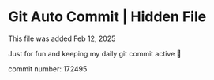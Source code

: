 # Git Auto Commit | Hidden File

This file was added Feb 12, 2025

Just for fun and keeping my daily git commit active 🤪

commit number: 172495
